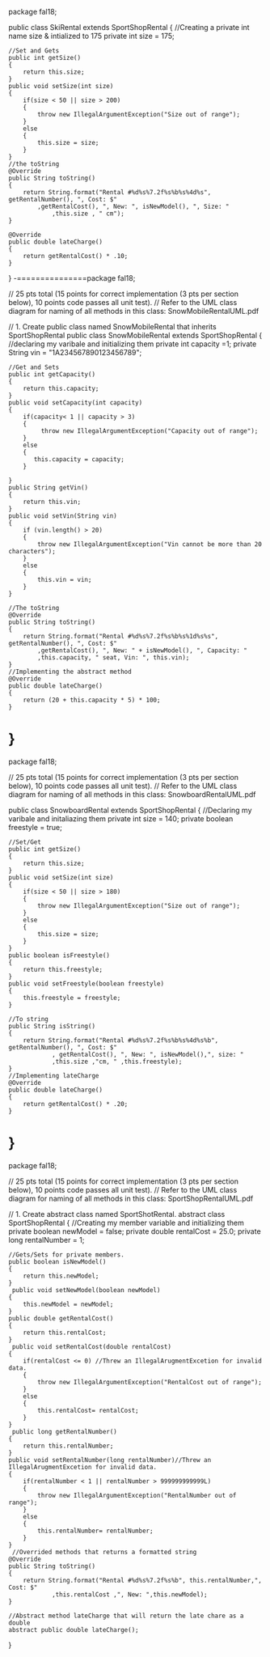 package fal18;

public class SkiRental extends SportShopRental
{
    //Creating a private int name size & intialized to 175
    private int size = 175; 
    
    //Set and Gets
    public int getSize()
    {
        return this.size;
    }
    public void setSize(int size)
    {
        if(size < 50 || size > 200)
        {
            throw new IllegalArgumentException("Size out of range");
        }
        else
        {
            this.size = size; 
        }
    }
    //the toString
    @Override
    public String toString()
    {
        return String.format("Rental #%d%s%7.2f%s%b%s%4d%s", getRentalNumber(), ", Cost: $" 
            ,getRentalCost(), ", New: ", isNewModel(), ", Size: " 
                ,this.size , " cm");
    }
    
    @Override
    public double lateCharge()
    {
        return getRentalCost() * .10;
    }
    
    
}
-===============package fal18;

// 25 pts total (15 points for correct implementation (3 pts per section below), 10 points code passes all unit test).
// Refer to the UML class diagram for naming of all methods in this class: SnowMobileRentalUML.pdf

// 1. Create public class named SnowMobileRental that inherits SportShopRental
public class SnowMobileRental extends SportShopRental
{
    //declaring my varibale and initializing them 
    private int capacity =1;
    private String vin = "1A234567890123456789";
    
    //Get and Sets
    public int getCapacity()
    {
        return this.capacity;
    }
    public void setCapacity(int capacity)
    {
        if(capacity< 1 || capacity > 3)
        {
             throw new IllegalArgumentException("Capacity out of range");
        }
        else
        {
           this.capacity = capacity;
        }
        
    }
    public String getVin()
    {
        return this.vin;
    }
    public void setVin(String vin)
    {
        if (vin.length() > 20)
        {
            throw new IllegalArgumentException("Vin cannot be more than 20 characters");
        }
        else
        {
            this.vin = vin;
        }
    }
    
    //The toString
    @Override
    public String toString()
    {
        return String.format("Rental #%d%s%7.2f%s%b%s%1d%s%s", getRentalNumber(), ", Cost: $" 
            ,getRentalCost(), ", New: " + isNewModel(), ", Capacity: "
            ,this.capacity, " seat, Vin: ", this.vin);
    }
    //Implementing the abstract method
    @Override
    public double lateCharge()
    {
        return (20 + this.capacity * 5) * 100;
    }
    
}
==============
package fal18;

// 25 pts total (15 points for correct implementation (3 pts per section below), 10 points code passes all unit test).
// Refer to the UML class diagram for naming of all methods in this class: SnowboardRentalUML.pdf

public class SnowboardRental extends SportShopRental
{
    //Declaring my varibale and initaliazing them
    private int size = 140;
    private boolean freestyle = true;
    
    
    //Set/Get 
    public int getSize()
    {
        return this.size;
    }
    public void setSize(int size)
    {
        if(size < 50 || size > 180)
        {
            throw new IllegalArgumentException("Size out of range");
        }
        else
        {
            this.size = size;
        }
    }
    public boolean isFreestyle()
    {
        return this.freestyle;
    }
    public void setFreestyle(boolean freestyle)
    {
        this.freestyle = freestyle;
    }
    
    //To string
    public String isString()
    {
        return String.format("Rental #%d%s%7.2f%s%b%s%4d%s%b", getRentalNumber(), ", Cost: $" 
                , getRentalCost(), ", New: ", isNewModel(),", size: "
                ,this.size ,"cm, " ,this.freestyle);
    }
    //Implementing lateCharge
    @Override
    public double lateCharge()
    {
        return getRentalCost() * .20;
    }
}
======================
package fal18;

// 25 pts total (15 points for correct implementation (3 pts per section below), 10 points code passes all unit test).
// Refer to the UML class diagram for naming of all methods in this class: SportShopRentalUML.pdf

// 1. Create abstract class named SportShotRental.
abstract class SportShopRental
{
    //Creating my member variable and initializing them
    private boolean newModel = false; 
    private double rentalCost = 25.0;
    private long rentalNumber = 1;

    //Gets/Sets for private members.
    public boolean isNewModel()
    {
        return this.newModel;
    }
     public void setNewModel(boolean newModel)
    {
        this.newModel = newModel;
    }
    public double getRentalCost()
    {
        return this.rentalCost;
    }
     public void setRentalCost(double rentalCost) 
    {
        if(rentalCost <= 0) //Threw an IllegalArugmentExcetion for invalid data.
        {
            throw new IllegalArgumentException("RentalCost out of range");
        }
        else
        {
            this.rentalCost= rentalCost;
        }
    }
     public long getRentalNumber()
    {
        return this.rentalNumber;
    }
    public void setRentalNumber(long rentalNumber)//Threw an IllegalArugmentExcetion for invalid data.
    {
        if(rentalNumber < 1 || rentalNumber > 999999999999L)
        {
            throw new IllegalArgumentException("RentalNumber out of range");
        } 
        else 
        {
            this.rentalNumber= rentalNumber;
        }
    } 
     //Overrided methods that returns a formatted string
    @Override
    public String toString()
    {
        return String.format("Rental #%d%s%7.2f%s%b", this.rentalNumber,", Cost: $" 
                ,this.rentalCost ,", New: ",this.newModel);
    }
    
    //Abstract method lateCharge that will return the late chare as a double
    abstract public double lateCharge();
}


 

